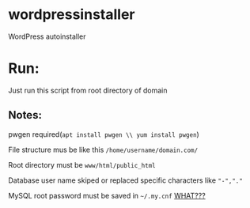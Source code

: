 # wordpressinstaller
WordPress autoinstaller

# Run: 

Just run this script from root directory of domain


## Notes: 

pwgen required(`apt install pwgen \\ yum install pwgen`)

File structure mus be like this `/home/username/domain.com/`

Root directory must be `www/html/public_html`

Database user name skiped or replaced specific characters like `"-","."`

MySQL root password must be saved in `~/.my.cnf` [WHAT???](https://stackoverflow.com/questions/16299603/mysql-utilities-my-cnf-option-file)
